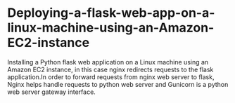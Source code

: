 # Deploying-a-flask-web-app-on-a-linux-machine-using-an-Amazon-EC2-instance
Installing a Python flask web application on a Linux machine using an Amazon EC2 instance, in this case nginx redirects requests to the flask application.In order to forward requests from nginx web server to flask, Nginx helps handle requests to python web server and Gunicorn is a python web server gateway interface.
